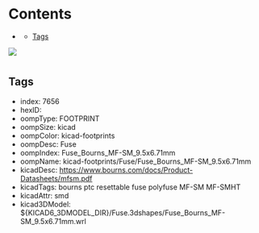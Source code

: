 



Contents
========

* [](#)
	* [Tags](#tags)
  
![][im]
# 

## Tags

- index: 7656
- hexID: 
- oompType: FOOTPRINT
- oompSize: kicad
- oompColor: kicad-footprints
- oompDesc: Fuse
- oompIndex: Fuse_Bourns_MF-SM_9.5x6.71mm
- oompName: kicad-footprints/Fuse/Fuse_Bourns_MF-SM_9.5x6.71mm
- kicadDesc: https://www.bourns.com/docs/Product-Datasheets/mfsm.pdf
- kicadTags: bourns ptc resettable fuse polyfuse MF-SM MF-SMHT
- kicadAttr: smd
- kicad3DModel: ${KICAD6_3DMODEL_DIR}/Fuse.3dshapes/Fuse_Bourns_MF-SM_9.5x6.71mm.wrl



[im]: image.png
